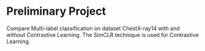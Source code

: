 # Preliminary Project

Compare Multi-label classification on dataset ChestX-ray14 with and without Contrastive Learning. The SimCLR technique is used for Contrastive Learning.